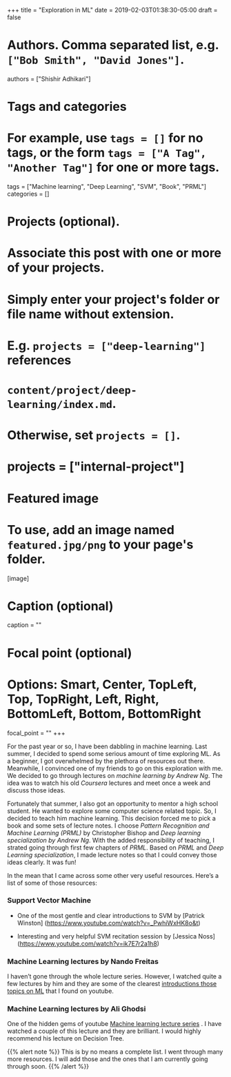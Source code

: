 +++
title = "Exploration in ML"
date = 2019-02-03T01:38:30-05:00
draft = false

# Authors. Comma separated list, e.g. `["Bob Smith", "David Jones"]`.
authors = ["Shishir Adhikari"]

# Tags and categories
# For example, use `tags = []` for no tags, or the form `tags = ["A Tag", "Another Tag"]` for one or more tags.
tags = ["Machine learning", "Deep Learning", "SVM", "Book", "PRML"]
categories = []

# Projects (optional).
#   Associate this post with one or more of your projects.
#   Simply enter your project's folder or file name without extension.
#   E.g. `projects = ["deep-learning"]` references
#   `content/project/deep-learning/index.md`.
#   Otherwise, set `projects = []`.
# projects = ["internal-project"]

# Featured image
# To use, add an image named `featured.jpg/png` to your page's folder.
[image]
  # Caption (optional)
  caption = ""

  # Focal point (optional)
  # Options: Smart, Center, TopLeft, Top, TopRight, Left, Right, BottomLeft, Bottom, BottomRight
  focal_point = ""
+++

For the past year or so, I have been dabbling in machine learning. Last summer, I decided to spend some serious amount of time exploring ML. As a beginner, I got overwhelmed by the plethora of resources out there. Meanwhile, I convinced one of my friends to go on this exploration with me. We decided to go through lectures on _machine learning by Andrew Ng_. The idea was to watch his old _Coursera_ lectures and meet once a week and discuss those ideas.

Fortunately that summer, I also got an opportunity to mentor a high school student. He wanted to explore some computer science related topic. So, I decided to teach him machine learning. This decision forced me to pick a book and some sets of lecture notes. I choose _Pattern Recognition and Machine Learning (PRML)_ by Christopher Bishop and _Deep learning specialization by Andrew Ng_. With the added responsibility of teaching, I strated going through first few chapters of _PRML_. Based on _PRML_ and _Deep Learning specialization_, I made lecture notes so that I could convey those ideas clearly. It was fun!

In the mean that I came across some other very useful resources. Here’s a list of some of those resources:
### Support Vector Machine

  * One of the most gentle and clear introductions to SVM by [Patrick Winston] (https://www.youtube.com/watch?v=_PwhiWxHK8o&t)

  * Interesting and very helpful SVM recitation session by [Jessica Noss] (https://www.youtube.com/watch?v=ik7E7r2a1h8)

###  Machine Learning lectures by Nando Freitas
I haven’t gone through the whole lecture series. However, I watched quite a few lectures by him and they are some of the clearest [introductions those topics on ML](https://www.youtube.com/watch?v=w2OtwL5T1ow&list=PLE6Wd9FR--EdyJ5lbFl8UuGjecvVw66F6) that I found on youtube.

###  Machine Learning lectures by Ali Ghodsi
One of the hidden gems of youtube [Machine learning lecture series](https://www.youtube.com/channel/UCKJNzy_GuvX3SAg3ipaGa8A/playlists)
. I have watched a couple of this lecture and they are brilliant. I would highly recommend his lecture on Decision Tree.

{{% alert note %}}
This is by no means a complete list. I went through many more resources. I will add those and the ones that I am currently going through soon.
{{% /alert %}}
